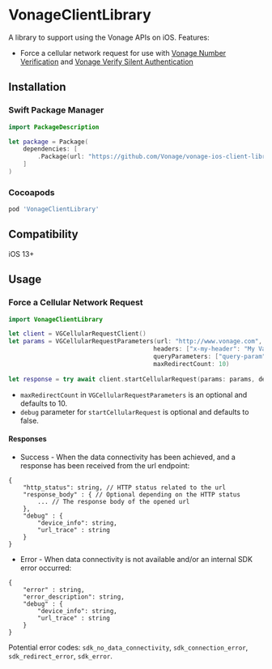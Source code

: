 # VonageClientLibrary

A library to support using the Vonage APIs on iOS. Features:

* Force a cellular network request for use with [Vonage Number Verification](https://developer.vonage.com/en/number-verification/overview) and [Vonage Verify Silent Authentication](https://developer.vonage.com/en/verify/guides/silent-authentication) 

## Installation

### Swift Package Manager 

```swift
import PackageDescription

let package = Package(
    dependencies: [
        .Package(url: "https://github.com/Vonage/vonage-ios-client-library.git")
    ]
)
```

### Cocoapods

```ruby
pod 'VonageClientLibrary'
```

## Compatibility

iOS 13+

## Usage

### Force a Cellular Network Request

```swift
import VonageClientLibrary

let client = VGCellularRequestClient()
let params = VGCellularRequestParameters(url: "http://www.vonage.com",
                                        headers: ["x-my-header": "My Value"],
                                        queryParameters: ["query-param" : "value"]
                                        maxRedirectCount: 10)
        
let response = try await client.startCellularRequest(params: params, debug: true)
```

* `maxRedirectCount` in `VGCellularRequestParameters` is an optional and defaults to 10.
* `debug` parameter for `startCellularRequest` is optional and defaults to false.

#### Responses

* Success - When the data connectivity has been achieved, and a response has been received from the url endpoint:
```
{
    "http_status": string, // HTTP status related to the url
    "response_body" : { // Optional depending on the HTTP status
        ... // The response body of the opened url
    },
    "debug" : {
        "device_info": string, 
        "url_trace" : string
    }
}
```

* Error - When data connectivity is not available and/or an internal SDK error occurred:

```
{
    "error" : string,
    "error_description": string,
    "debug" : {
        "device_info": string, 
        "url_trace" : string
    }
}
```

Potential error codes: `sdk_no_data_connectivity`, `sdk_connection_error`, `sdk_redirect_error`, `sdk_error`.